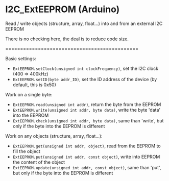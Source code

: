 # I2C_ExtEEPROM (Arduino)

Read / write objects (structure, array, float...) into and from an external I2C EEPROM

There is no checking here, the deal is to reduce code size.

=============================================

Basic settings:
 - `ExtEEPROM.setClock(unsigned int clockFrequency)`, set the I2C clock (400 => 400kHz)
 - `ExtEEPROM.setID(byte addr_ID)`, set the ID address of the device (by default, this is 0x50)
 
Work on a single byte:
 - `ExtEEPROM.read(unsigned int addr)`, return the byte from the EEPROM
 - `ExtEEPROM.write(unsigned int addr, byte data)`, write the byte 'data' into the EEPROM
 - `ExtEEPROM.check(unsigned int addr, byte data)`, same than 'write', but only if the byte into the EEPROM is different
 
Work on any objects (structure, array, float...):
 - `ExtEEPROM.get(unsigned int addr, object)`, read from the EEPROM to fill the object
 - `ExtEEPROM.put(unsigned int addr, const object)`, write into EEPROM the content of the object
 - `ExtEEPROM.update(unsigned int addr, const object)`, same than 'put', but only if the byte into the EEPROM is different

